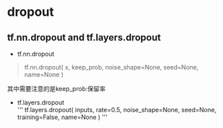 # dropout
## tf.nn.dropout and  tf.layers.dropout

- tf.nn.dropout

>tf.nn.dropout(
    x,
    keep_prob,
    noise_shape=None,
    seed=None,
    name=None
)  

其中需要注意的是keep_prob:保留率  
- tf.layers.dropout  
'''
tf.layers.dropout(
    inputs,
    rate=0.5,
    noise_shape=None,
    seed=None,
    training=False,
    name=None
)
'''

